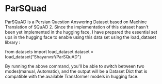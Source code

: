# ParSQuad
ParSQuAD is a Persian Question Answering Dataset based on Machine Translation of SQuAD 2.
Since the implementation of this dataset hasn't been yet implemented in the hugging face, I have prepared the essential set ups in the hugging face to enable using this data set using the load_dataset library :

from datasets import load_dataset
dataset = load_dataset("Shayanvsf/ParSQuAD")

By running the above command, you'll be able to switch between two modes(manual, Automatic), and the output will be a Dataset Dict that is compatible with the available Transformer models in hugging face.




